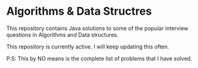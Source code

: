 # Algorithms & Data Structres
This repository contains Java solutions to some of the popular interview questions in Algorithms and Data structures.

This repository is currently active.
I will keep updating this often.


P.S: This by NO means is the complete list of problems that I have solved.
